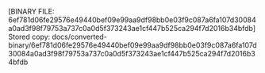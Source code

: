 [BINARY FILE: 6ef781d06fe29576e49440bef09e99aa9df98bb0e03f9c087a6fa107d30084a0ad3f98f79753a737c0a0d5f373243ae1cf447b525ca294f7d2016b34bfdb]
Stored copy: docs/converted-binary/6ef781d06fe29576e49440bef09e99aa9df98bb0e03f9c087a6fa107d30084a0ad3f98f79753a737c0a0d5f373243ae1cf447b525ca294f7d2016b34bfdb
